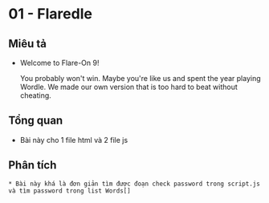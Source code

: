 # 01 - Flaredle
## Miêu tả 
*
    Welcome to Flare-On 9!

    You probably won't win. Maybe you're like us and spent the year playing Wordle. We made our own version that is too hard to beat without cheating.
## Tổng quan 
* Bài này cho 1 file html và 2 file js 
## Phân tích
    * Bài này khá là đơn giản tìm được đoạn check password trong script.js và tìm password trong list Words[]
